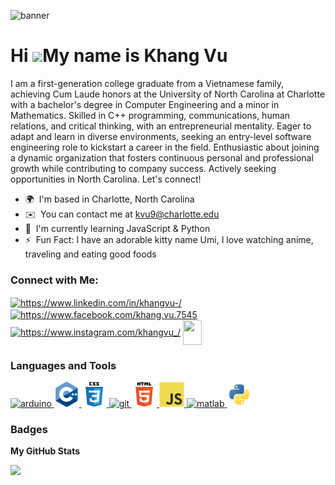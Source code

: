![banner](https://github.com/khangvu0/khangvu0/assets/49794277/c02842c8-46d2-4c73-bdf1-61f58fb1429d)

Hi ![](https://user-images.githubusercontent.com/18350557/176309783-0785949b-9127-417c-8b55-ab5a4333674e.gif)My name is Khang Vu
================================================================================================================================

I am a first-generation college graduate from a Vietnamese family, achieving Cum Laude honors at the University of North Carolina at Charlotte with a bachelor's degree in Computer Engineering and a minor in Mathematics. Skilled in C++ programming, communications, human relations, and critical thinking, with an entrepreneurial mentality. Eager to adapt and learn in diverse environments, seeking an entry-level software engineering role to kickstart a career in the field. Enthusiastic about joining a dynamic organization that fosters continuous personal and professional growth while contributing to company success. Actively seeking opportunities in North Carolina. Let's connect!

* 🌍  I'm based in Charlotte, North Carolina
* ✉️  You can contact me at [kvu9@charlotte.edu](mailto:kvu9@charlotte.edu)
* 🧠  I'm currently learning JavaScript & Python
* ⚡  Fun Fact: I have an adorable kitty name Umi, I love watching anime, traveling and eating good foods

### Connect with Me:
<p align="left">
<a href="https://linkedin.com/in/https://www.linkedin.com/in/khangvu-/" target="blank"><img align="center" src="https://raw.githubusercontent.com/rahuldkjain/github-profile-readme-generator/master/src/images/icons/Social/linked-in-alt.svg" alt="https://www.linkedin.com/in/khangvu-/" height="30" width="40" /></a>
<a href="https://fb.com/https://www.facebook.com/khang.vu.7545" target="blank"><img align="center" src="https://raw.githubusercontent.com/rahuldkjain/github-profile-readme-generator/master/src/images/icons/Social/facebook.svg" alt="https://www.facebook.com/khang.vu.7545" height="30" width="40" /></a>
<a href="https://instagram.com/https://www.instagram.com/khangvu_/" target="blank"><img align="center" src="https://raw.githubusercontent.com/rahuldkjain/github-profile-readme-generator/master/src/images/icons/Social/instagram.svg" alt="https://www.instagram.com/khangvu_/" height="30" width="40" /></a>
<a href="https://discord.com/users/khangaroo__" target="_blank" rel="noreferrer"><img align="center" src="https://raw.githubusercontent.com/danielcranney/readme-generator/main/public/icons/socials/discord.svg" width="30" height="40" /></a>
</p>


### Languages and Tools
<p align="left"> <a href="https://www.arduino.cc/" target="_blank" rel="noreferrer"> <img src="https://cdn.worldvectorlogo.com/logos/arduino-1.svg" alt="arduino" width="40" height="40"/> </a> <a href="https://www.w3schools.com/cpp/" target="_blank" rel="noreferrer"> <img src="https://raw.githubusercontent.com/devicons/devicon/master/icons/cplusplus/cplusplus-original.svg" alt="cplusplus" width="40" height="40"/> </a> <a href="https://www.w3schools.com/css/" target="_blank" rel="noreferrer"> <img src="https://raw.githubusercontent.com/devicons/devicon/master/icons/css3/css3-original-wordmark.svg" alt="css3" width="40" height="40"/> </a> <a href="https://git-scm.com/" target="_blank" rel="noreferrer"> <img src="https://www.vectorlogo.zone/logos/git-scm/git-scm-icon.svg" alt="git" width="40" height="40"/> </a> <a href="https://www.w3.org/html/" target="_blank" rel="noreferrer"> <img src="https://raw.githubusercontent.com/devicons/devicon/master/icons/html5/html5-original-wordmark.svg" alt="html5" width="40" height="40"/> </a> <a href="https://developer.mozilla.org/en-US/docs/Web/JavaScript" target="_blank" rel="noreferrer"> <img src="https://raw.githubusercontent.com/devicons/devicon/master/icons/javascript/javascript-original.svg" alt="javascript" width="40" height="40"/> </a> <a href="https://www.mathworks.com/" target="_blank" rel="noreferrer"> <img src="https://upload.wikimedia.org/wikipedia/commons/2/21/Matlab_Logo.png" alt="matlab" width="40" height="40"/> </a> <a href="https://www.python.org" target="_blank" rel="noreferrer"> <img src="https://raw.githubusercontent.com/devicons/devicon/master/icons/python/python-original.svg" alt="python" width="40" height="40"/> </a> </p>

### Badges

<b>My GitHub Stats</b>

<a href="http://www.github.com/khangvu0"><img src="https://github-readme-streak-stats.herokuapp.com/?user=khangvu0&stroke=ffffff&background=1c1917&ring=0891b2&fire=0891b2&currStreakNum=ffffff&currStreakLabel=0891b2&sideNums=ffffff&sideLabels=ffffff&dates=ffffff&hide_border=true" /></a>

